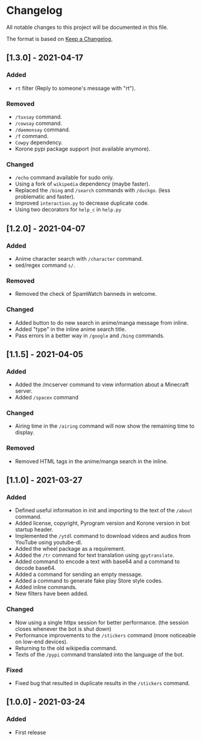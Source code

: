 # Changelog

All notable changes to this project will be documented in this file.

The format is based on [Keep a Changelog](https://keepachangelog.com/en/1.0.0/),

## [1.3.0] - 2021-04-17

### Added

- `rt` filter (Reply to someone's message with "rt").

### Removed

- `/tuxsay` command.
- `/cowsay` command.
- `/daemonsay` command.
- `/f` command.
- `Cowpy` dependency.
-  Korone pypi package support (not available anymore).

### Changed

- `/echo` command available for sudo only.
- Using a fork of `wikipedia` dependency (maybe faster).
- Replaced the `/bing` and `/search` commands with `/duckgo`. (less problematic and faster).
- Improved `interaction.py` to decrease duplicate code.
- Using two decorators for `help_c` in `help.py`

## [1.2.0] - 2021-04-07

### Added

- Anime character search with `/character` command.
- sed/regex command `s/`.

### Removed

- Removed the check of SpamWatch banneds in welcome.

### Changed

- Added button to do new search in anime/manga message from inline.
- Added "type" in the inline anime search title.
- Pass errors in a better way in `/google` and `/bing` commands.

## [1.1.5] - 2021-04-05

### Added

- Added the /mcserver command to view information about a Minecraft server.
- Added `/spacex` command

### Changed

- Airing time in the `/airing` command will now show the remaining time to display.

### Removed

- Removed HTML tags in the anime/manga search in the inline.

## [1.1.0] - 2021-03-27

### Added

- Defined useful information in init and importing to the text of the `/about` command.
- Added license, copyright, Pyrogram version and Korone version in bot startup header.
- Implemented the `/ytdl` command to download videos and audios from YouTube using youtube-dl.
- Added the wheel package as a requirement.
- Added the `/tr` command for text translation using `gpytranslate`.
- Added command to encode a text with base64 and a command to decode base64.
- Added a command for sending an empty message.
- Added a command to generate fake play Store style codes.
- Added inline commands.
- New filters have been added. 

### Changed

- Now using a single httpx session for better performance. (the session closes whenever the bot is shut down)
- Performance improvements to the `/stickers` command (more noticeable on low-end devices).
- Returning to the old wikipedia command.
- Texts of the `/pypi` command translated into the language of the bot.

### Fixed

- Fixed bug that resulted in duplicate results in the `/stickers` command.

## [1.0.0] - 2021-03-24

### Added

- First release

